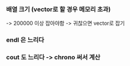 ### 배열 크기 (vector로 할 경우 메모리 초과)
-> 200000 이상 잡아야함
-> 귀찮으면 vector로 잡기

### endl 은 느리다
### cout 도 느리다 -> chrono 써서 계산



